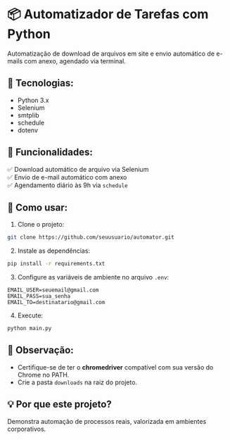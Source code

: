 # 📦 Automatizador de Tarefas com Python

Automatização de download de arquivos em site e envio automático de e-mails com anexo, agendado via terminal.

## 🚀 Tecnologias:
- Python 3.x
- Selenium
- smtplib
- schedule
- dotenv

## 📄 Funcionalidades:
✅ Download automático de arquivo via Selenium  
✅ Envio de e-mail automático com anexo  
✅ Agendamento diário às 9h via `schedule`

## 📂 Como usar:

1. Clone o projeto:
```bash
git clone https://github.com/seuusuario/automator.git
```

2. Instale as dependências:
```bash
pip install -r requirements.txt
```

3. Configure as variáveis de ambiente no arquivo `.env`:
```
EMAIL_USER=seuemail@gmail.com
EMAIL_PASS=sua_senha
EMAIL_TO=destinatario@gmail.com
```

4. Execute:
```bash
python main.py
```

## 📌 Observação:
- Certifique-se de ter o **chromedriver** compatível com sua versão do Chrome no PATH.
- Crie a pasta `downloads` na raiz do projeto.

## 💡 Por que este projeto?
Demonstra automação de processos reais, valorizada em ambientes corporativos.
